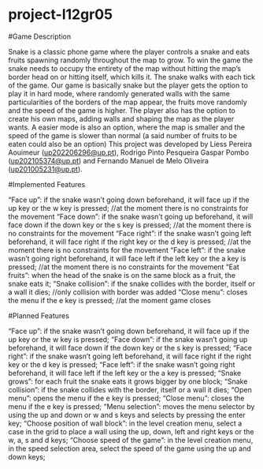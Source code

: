 # project-l12gr05

#Game Description

Snake is a classic phone game where the player controls a snake and eats fruits spawning randomly throughout the map to grow. To win the game the snake needs to occupy the entirety of the map without hitting the map’s border head on or hitting itself, which kills it. The snake walks with each tick of the game.
Our game is basically snake but the player gets the option to play it in hard mode, where randomly generated walls with the same particularities of the borders of the map appear, the fruits move randomly and the speed of the game is higher. The player also has the option to create his own maps, adding walls and shaping the map as the player wants.
A easier mode is also an option, where the map is smaller and the speed of the game is slower than normal (a said number of fruits to be eaten could also be an option)
	This project was developed by Liess Pereira Aouimeur (up202206296@up.pt), Rodrigo Pinto Pesqueira Gaspar Pombo (up202105374@up.pt) and Fernando Manuel de Melo Oliveira (up201005231@up.pt).

#Implemented Features

“Face up”: if the snake wasn’t going down beforehand, it will face up if the up key or the w key is pressed; //at the moment there is no constraints for the movement
“Face down”: if the snake wasn’t going up beforehand, it will face down if the down key or the s key is pressed; //at the moment there is no constraints for the movement
“Face right”: if the snake wasn’t going left beforehand, it will face right if the right key or the d key is pressed; //at the moment there is no constraints for the movement
“Face left”: if the snake wasn’t going right beforehand, it will face left if the left key or the a key is pressed; //at the moment there is no constraints for the movement
“Eat fruits”: when the head of the snake is on the same block as a fruit, the snake eats it;
“Snake collision”: if the snake collides with the border, itself or a wall it dies; //only collision with border was added
“Close menu”: closes the menu if the e key is pressed; //at the moment game closes

#Planned Features

“Face up”: if the snake wasn’t going down beforehand, it will face up if the up key or the w key is pressed; 
“Face down”: if the snake wasn’t going up beforehand, it will face down if the down key or the s key is pressed;
“Face right”: if the snake wasn’t going left beforehand, it will face right if the right key or the d key is pressed;
“Face left”: if the snake wasn’t going right beforehand, it will face left if the left key or the a key is pressed;
“Snake grows”: for each fruit the snake eats it grows bigger by one block;
“Snake collision”: if the snake collides with the border, itself or a wall it dies;
“Open menu”: opens the menu if the e key is pressed;
“Close menu”: closes the menu if the e key is pressed;
“Menu selection”: moves the menu selector by using the up and down or w and s keys and selects by pressing the enter key;
“Choose position of wall block”: in the level creation menu, select a case in the grid to place a wall using the up, down, left and right keys or the w, a, s and d keys;
“Choose speed of the game”: in the level creation menu, in the speed selection area, select the speed of the game using the up and down keys;

